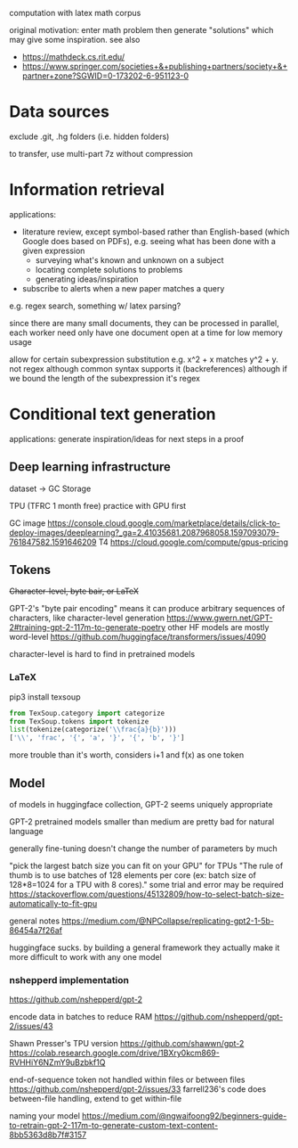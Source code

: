 computation with latex math corpus

original motivation: enter math problem then generate "solutions" which may
give some inspiration. see also
* https://mathdeck.cs.rit.edu/
* https://www.springer.com/societies+&+publishing+partners/society+&+partner+zone?SGWID=0-173202-6-951123-0


# Data sources

exclude .git, .hg folders (i.e. hidden folders)

to transfer, use multi-part 7z without compression

# Information retrieval

applications:
* literature review, except symbol-based rather than English-based (which
  Google does based on PDFs), e.g. seeing what has been done with a given
  expression
  * surveying what's known and unknown on a subject
  * locating complete solutions to problems
  * generating ideas/inspiration
* subscribe to alerts when a new paper matches a query

e.g. regex search, something w/ latex parsing?

since there are many small documents, they can be processed in parallel,
each worker need only have one document open at a time for low memory usage

allow for certain subexpression substitution e.g. x^2 + x matches y^2 + y. not
regex although common syntax supports it (backreferences) although if we bound
the length of the subexpression it's regex

# Conditional text generation

applications: generate inspiration/ideas for next steps in a proof

## Deep learning infrastructure

dataset -> GC Storage

TPU (TFRC 1 month free)
practice with GPU first

GC image https://console.cloud.google.com/marketplace/details/click-to-deploy-images/deeplearning?_ga=2.41035681.2087968058.1597093079-761847582.1591646209
T4 https://cloud.google.com/compute/gpus-pricing

## Tokens

~~Character-level, ~~byte bair~~, or LaTeX~~

GPT-2's "byte pair encoding" means it can produce arbitrary
sequences of characters, like character-level generation
https://www.gwern.net/GPT-2#training-gpt-2-117m-to-generate-poetry
other HF models are mostly word-level https://github.com/huggingface/transformers/issues/4090

character-level is hard to find in pretrained models

### LaTeX

pip3 install texsoup
```python
from TexSoup.category import categorize
from TexSoup.tokens import tokenize
list(tokenize(categorize('\\frac{a}{b}')))
['\\', 'frac', '{', 'a', '}', '{', 'b', '}']
```

more trouble than it's worth, considers i+1 and f(x) as one token

## Model

of models in huggingface collection, GPT-2 seems uniquely appropriate

GPT-2 pretrained models smaller than medium are pretty bad for natural language

generally fine-tuning doesn't change the number of parameters by much

"pick the largest batch size you can fit on your GPU"
for TPUs "The rule of thumb is to use batches of 128 elements per
core (ex: batch size of 128*8=1024 for a TPU with 8 cores)."
some trial and error may be required https://stackoverflow.com/questions/45132809/how-to-select-batch-size-automatically-to-fit-gpu

general notes https://medium.com/@NPCollapse/replicating-gpt2-1-5b-86454a7f26af

huggingface sucks. by building a general framework they actually make it
more difficult to work with any one model

### nshepperd implementation

https://github.com/nshepperd/gpt-2

encode data in batches to reduce RAM https://github.com/nshepperd/gpt-2/issues/43

Shawn Presser's TPU version
  https://github.com/shawwn/gpt-2
  https://colab.research.google.com/drive/1BXry0kcm869-RVHHiY6NZmY9uBzbkf1Q

end-of-sequence token not handled within files or between files
  https://github.com/nshepperd/gpt-2/issues/33
  farrell236's code does between-file handling, extend to get within-file

naming your model https://medium.com/@ngwaifoong92/beginners-guide-to-retrain-gpt-2-117m-to-generate-custom-text-content-8bb5363d8b7f#3157

